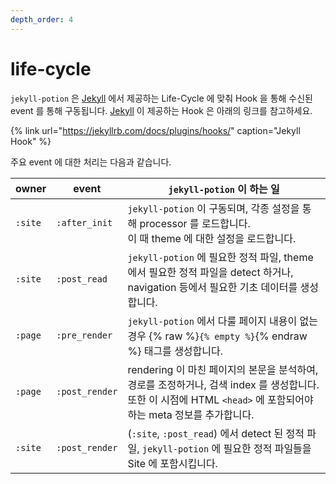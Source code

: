 ```yaml
---
depth_order: 4
---
```


# life-cycle

`jekyll-potion` 은 [Jekyll](https://jekyllrb.com/) 에서 제공하는 Life-Cycle 에 맞춰 Hook 을 통해 수신된 event 를 통해 구동됩니다. [Jekyll](https://jekyllrb.com/) 이 제공하는 Hook 은 아래의 링크를 참고하세요.

{% link url="https://jekyllrb.com/docs/plugins/hooks/" caption="Jekyll Hook" %}

주요 event 에 대한 처리는 다음과 같습니다.

| owner   | event          | `jekyll-potion` 이 하는 일                                                                                           |
|---------|----------------|------------------------------------------------------------------------------------------------------------------|
| `:site` | `:after_init`  | `jekyll-potion` 이 구동되며, 각종 설정을 통해 processor 를 로드합니다.<br/>이 때 theme 에 대한 설정을 로드합니다.                               |
| `:site` | `:post_read`   | `jekyll-potion` 에 필요한 정적 파일, theme 에서 필요한 정적 파일을 detect 하거나, navigation 등에서 필요한 기초 데이터를 생성합니다.                   |
| `:page` | `:pre_render`  | `jekyll-potion` 에서 다룰 페이지 내용이 없는 경우 {% raw %}`{% empty %}`{% endraw %} 태그를 생성합니다.                                |
| `:page` | `:post_render` | rendering 이 마친 페이지의 본문을 분석하여, 경로를 조정하거나, 검색 index 를 생성합니다.<br/>또한 이 시점에 HTML `<head>` 에 포함되어야 하는 meta 정보를 추가합니다. |
| `:site` | `:post_render` | (`:site`, `:post_read`) 에서 detect 된 정적 파일, `jekyll-potion` 에 필요한 정적 파일들을 Site 에 포함시킵니다.                          |
